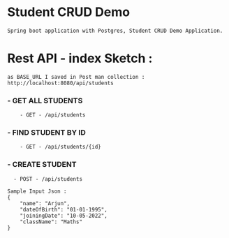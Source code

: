 # Student CRUD Demo
```
Spring boot application with Postgres, Student CRUD Demo Application.
```

# Rest API - index Sketch :
```
as BASE_URL I saved in Post man collection : http://localhost:8080/api/students
```

### - GET ALL STUDENTS
```
    - GET - /api/students
```
### - FIND STUDENT BY ID
```
    - GET - /api/students/{id}
```
### - CREATE STUDENT
```
  - POST - /api/students
```
```
Sample Input Json : 
{
    "name": "Arjun",
    "dateOfBirth": "01-01-1995",
    "joiningDate": "10-05-2022",
    "className": "Maths"
}
```

